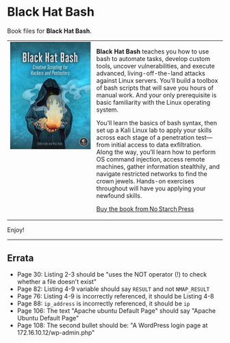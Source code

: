 # Black Hat Bash
Book files for **Black Hat Bash**.

<table>
  <tr>
    <td style="vertical-align:top;width:40%">
      <img src="Cover.png" alt="Black Hat Bash Cover" />
    </td>
    <td style="vertical-align:top;width:60%">
      <p><strong>Black Hat Bash</strong> teaches you how to use bash to automate tasks, develop custom tools, uncover vulnerabilities, and execute advanced, living-off-the-land attacks against Linux servers. You’ll build a toolbox of bash scripts that will save you hours of manual work. And your only prerequisite is basic familiarity with the Linux operating system.</p>
      <p>You’ll learn the basics of bash syntax, then set up a Kali Linux lab to apply your skills across each stage of a penetration test—from initial access to data exfiltration. Along the way, you’ll learn how to perform OS command injection, access remote machines, gather information stealthily, and navigate restricted networks to find the crown jewels. Hands-on exercises throughout will have you applying your newfound skills.</p>
      <p><a href="https://nostarch.com/black-hat-bash" target="_blank">Buy the book from No Starch Press</a></p>
    </td>
  </tr>
</table>

Enjoy!

***

## Errata
* Page 30: Listing 2-3 should be "uses the NOT operator (!) to check whether a file doesn't exist"
* Page 82: Listing 4-9 variable should say `RESULT` and not `NMAP_RESULT`
* Page 76: Listing 4-9 is incorrectly referenced, it should be Listing 4-8
* Page 88: `ip_address` is incorrectly referenced, it should be `ip`
* Page 106: The text "Apache ubuntu Default Page" should say "Apache Ubuntu Default Page"
* Page 108: The second bullet should be: "A WordPress login page at 172.16.10.12/wp-admin.php"
